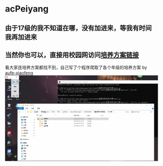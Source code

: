 # acPeiyang
## 由于17级的我不知道在哪，没有加进来，等我有时间我再加进来
## 当然你也可以，直接用校园网访问[培养方案链接](http://211.86.241.19/s/77/t/181/p/99/c/4645/d/4724/list.htm)
看大家连培养方案都找不到，自己写了个程序爬取了各个年级的培养方案 by [aufe-xiaofeng](mailto:i@zhf6.com)
![演示图片](emm/演示.gif)
